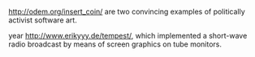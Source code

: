 
[^1]: http://www.wikipedia.org/wiki/Software_art
Date: 9/23/2003.
[^2]: socialfiction.org, .walk for dummies, http://www.socialfiction.org/dotwalk/dummies.html
[^3]: Score-cards in [?]
[^4]: On the exhibition, see [?], “Radical Software” may now be found in facsimile at http://www.radicalsoftware.org.
[^5]: Exhibited at Electrohype in Malmö.
[^6]: In this respect, see sources including [?] and [?]
[^7]: Quoted for example at http://www.philipgalanter.com/pages/acad/idx_top.html and http://www.generative.net
[^8]: See also the German edition of Burnham’s “Structure of Art", [?] rather unfortunately translated as “Kunst und Strukturalismus”.
[^9]: jodis “Untitled Game", Joan Leandres “retroyou” http://www.retroyou.org
[^10]: I/O/D’s “Web Stalker” http://www.backspace.org/iod/, Netochka Nezvanovas “Nebula M.81", Jodi’s “wrongbrowsers” http://www.wrongbrowser.org, Mark Napier’s “Shredder” http://www.potatoland.org/shredder/, Kensuke Sembo’s and Yae Akaiva’s “Discoder” http://www.exonemo.com/DISCODER/indexE.html, Peter Luining’s “ZNC Browser” http://znc.ctrlaltdel.org/pc_znc2.0.htm
[^11]: The “Injunction Generator” by ubermorgen.com http://www.ipnic.org/intro.html, which automatically generates legal injunctions and the contentcensoring web proxy server “insert coin” by Alvar Freude and Dragan Espenschied

http://odem.org/insert_coin/ are two convincing examples of politically activist software art.
[^12]: Wolfgang Hagen, Der Stil der Sourcen, [?], Matthew Fuller, Behind the Blip [?], softwareandculture homepage and archive at http://listserv.cddc.vt.edu/mailman/listinfo/softwareandculture
[^13]: Although in order to be able to program a computer in one of the common languages, all that is needed is a knowledge of variables, loops and if-then-conditions.
[^14]: Like for example the “SCREEN SAVER” by Ivan Khimin and Eldar Karhalev http://runme.org/project/+screensaver/, a configuration of the Windows screen saver into a suprematist-hypnotic, floating square.
[^15]: http://myhd.org/ninfo
[^16]: Examples of this are the award-winning hacker program “WinGluk Builder” at the readme-Festival 2002 http://www.macros-center.ru/read_me/art_work/27/readme27.zip and the program “Tempest for Eliza” exhibited in the following

year http://www.erikyyy.de/tempest/, which implemented a short-wave radio broadcast by means of screen graphics on tube monitors.
[^17]: Published on the mailing lists “Rhizome” and “Nettime”, [?]
[^18]: For example Saul Albert in his 1999 essay “Artware” [?], Alex Galloway in “Year
in Review: State of net.art 99” http://switch.sjsu.edu/web/v5n3/D-1.html, Andreas Broeckmann, who added a software section to the Transmediale-Festival in the year 2000 and, in 2001, Tilman Baumgärtel with his article “Experimentelle Software” [?]